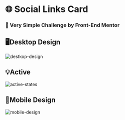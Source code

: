 # 🌐 Social Links Card
### 📌 Very Simple Challenge by Front-End Mentor
## 🖥️Desktop Design
![destkop-design](https://github.com/user-attachments/assets/15d7d57a-60aa-43c6-858a-05f12a7fb8ec)
## 💡Active
![active-states](https://github.com/user-attachments/assets/f11b71d3-8b08-42bb-9dcd-f7e20b72407b)
## 📱Mobile Design
![mobile-design](https://github.com/user-attachments/assets/0bd289e9-e203-446e-86eb-53f91d0b9761)
